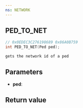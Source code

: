 ```yaml
---
ns: NETWORK
---
```

## PED_TO_NET

```c
// 0x0EDEC3C276198689 0x86A0B759
int PED_TO_NET(Ped ped);
```

```
gets the network id of a ped  
```

## Parameters
* **ped**: 

## Return value
